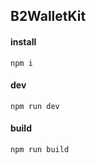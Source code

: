 ## B2WalletKit

#### install

```
npm i
```

#### dev

```
npm run dev
```

#### build

```
npm run build
```
